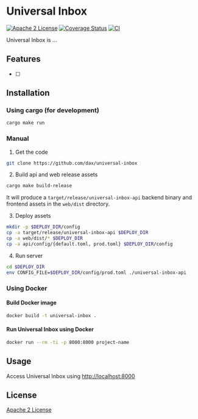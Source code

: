 # Universal Inbox

[![Apache 2 License](https://img.shields.io/badge/license-Apache%202-blue.svg)](https://www.apache.org/licenses/)
[![Coverage Status](https://coveralls.io/repos/github/universal-inbox/universal-inbox/badge.svg?branch=main)](https://coveralls.io/github/universal-inbox/universal-inbox?branch=main)
[![CI](https://github.com/universal-inbox/universal-inbox/workflows/CI/badge.svg)](https://github.com/universal-inbox/universal-inbox/actions)

Universal Inbox is ...

## Features

- [ ] 
 
## Installation

### Using cargo (for development)

```bash
cargo make run
```

### Manual

1. Get the code

```bash
git clone https://github.com/dax/universal-inbox
```

2. Build api and web release assets

```bash
cargo make build-release
```

It will produce a `target/release/universal-inbox-api` backend binary and frontend assets in the `web/dist` directory.

3. Deploy assets

```bash
mkdir -p $DEPLOY_DIR/config
cp -a target/release/universal-inbox-api $DEPLOY_DIR
cp -a web/dist/* $DEPLOY_DIR
cp -a api/config/{default.toml, prod.toml} $DEPLOY_DIR/config
```

4. Run server

```bash
cd $DEPLOY_DIR
env CONFIG_FILE=$DEPLOY_DIR/config/prod.toml ./universal-inbox-api
```

### Using Docker

#### Build Docker image

```bash
docker build -t universal-inbox .
```

#### Run Universal Inbox using Docker

```bash
docker run --rm -ti -p 8000:8000 project-name
```

## Usage

Access Universal Inbox using [http://localhost:8000](http://localhost:8000)

## License

[Apache 2 License](LICENSE)
